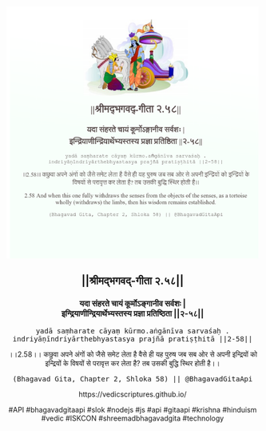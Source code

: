 <img src="../../asset/BG_2_58.png"/>
<center><h2>||श्रीमद्‍भगवद्‍-गीता २.५८||</h2>
<h3>यदा संहरते चायं कूर्मोऽङ्गानीव सर्वशः |<br/>इन्द्रियाणीन्द्रियार्थेभ्यस्तस्य प्रज्ञा प्रतिष्ठिता ||२-५८||</h3>
<pre>yadā saṃharate cāyaṃ kūrmo.aṅgānīva sarvaśaḥ .<br/>indriyāṇīndriyārthebhyastasya prajñā pratiṣṭhitā ||2-58||</pre>
<p>।।2.58।। कछुवा अपने अंगों को जैसे समेट लेता है वैसे ही यह पुरुष जब सब ओर से अपनी इन्द्रियों को इन्द्रियों के विषयों से परावृत्त कर लेता है? तब उसकी बुद्धि स्थिर होती है।।</p>
<pre>(Bhagavad Gita, Chapter 2, Shloka 58) || @BhagavadGitaApi</pre><p>https://vedicscriptures.github.io/</p><p>#API #bhagavadgitaapi #slok #nodejs #js #api #gitaapi #krishna #hinduism #vedic #ISKCON #shreemadbhagavadgita #technology</p></center>